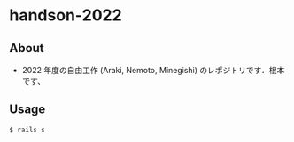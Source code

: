 # handson-2022

## About

* 2022 年度の自由工作 (Araki, Nemoto, Minegishi) のレポジトリです．根本です、

## Usage

```
$ rails s
```
